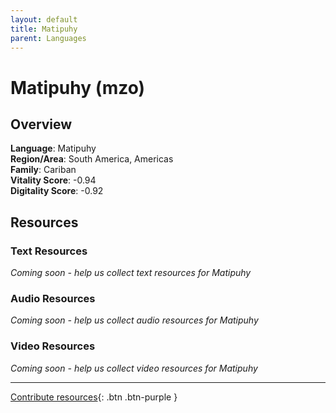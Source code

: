 ```yaml
---
layout: default
title: Matipuhy
parent: Languages
---
```


# Matipuhy (mzo)

## Overview

**Language**: Matipuhy  
**Region/Area**: South America, Americas  
**Family**: Cariban  
**Vitality Score**: -0.94  
**Digitality Score**: -0.92  

## Resources

### Text Resources
*Coming soon - help us collect text resources for Matipuhy*

### Audio Resources
*Coming soon - help us collect audio resources for Matipuhy*

### Video Resources
*Coming soon - help us collect video resources for Matipuhy*

---

[Contribute resources](https://fairtrain.github.io/){: .btn .btn-purple }
